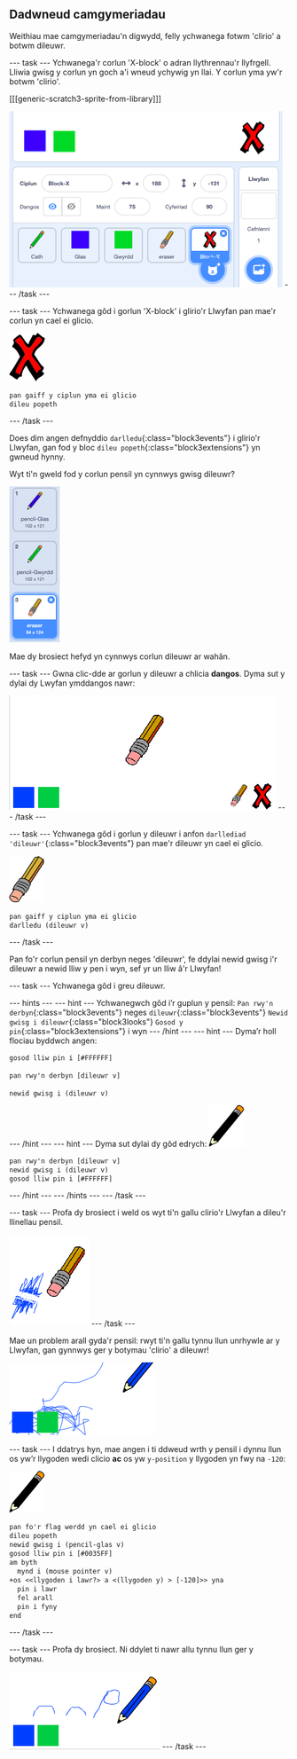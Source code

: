 ## Dadwneud camgymeriadau

Weithiau mae camgymeriadau'n digwydd, felly ychwanega fotwm 'clirio' a botwm dileuwr.

--- task --- Ychwanega'r corlun 'X-block' o adran llythrennau'r llyfrgell. Lliwia gwisg y corlun yn goch a'i wneud ychywig yn llai. Y corlun yma yw'r botwm 'clirio'.

[[[generic-scratch3-sprite-from-library]]]

![sgrinlun](images/paint-x.png) --- /task ---

--- task --- Ychwanega gôd i gorlun 'X-block' i glirio'r Llwyfan pan mae'r corlun yn cael ei glicio.

![croes](images/cross.png)

```blocks3
pan gaiff y ciplun yma ei glicio
dileu popeth
```

--- /task ---

Does dim angen defnyddio `darlledu`{:class="block3events"} i glirio'r Llwyfan, gan fod y bloc `dileu popeth`{:class="block3extensions"} yn gwneud hynny.

Wyt ti'n gweld fod y corlun pensil yn cynnwys gwisg dileuwr?

![sgrinlun](images/paint-eraser-costume.png)

Mae dy brosiect hefyd yn cynnwys corlun dileuwr ar wahân.

--- task --- Gwna clic-dde ar gorlun y dileuwr a chlicia **dangos**. Dyma sut y dylai dy Lwyfan ymddangos nawr:

![sgrinlun](images/paint-eraser-stage.png) --- /task ---

--- task --- Ychwanega gôd i gorlun y dileuwr i anfon `darllediad 'dileuwr'`{:class="block3events"} pan mae'r dileuwr yn cael ei glicio.

![dileuwr](images/eraser.png)

```blocks3
pan gaiff y ciplun yma ei glicio
darlledu (dileuwr v)
```

--- /task ---

Pan fo'r corlun pensil yn derbyn neges 'dileuwr', fe ddylai newid gwisg i'r dileuwr a newid lliw y pen i wyn, sef yr un lliw â'r Llwyfan!

--- task --- Ychwanega gôd i greu dileuwr.

--- hints ---
 --- hint --- Ychwanegwch gôd i’r guplun y pensil: `Pan rwy'n derbyn`{:class="block3events"} neges `dileuwr`{:class="block3events"} `Newid gwisg i dileuwr`{:class="block3looks"} `Gosod y pin`{:class="block3extensions"} i wyn
--- /hint ---
 --- hint --- Dyma’r holl flociau byddwch angen:

```blocks3
gosod lliw pin i [#FFFFFF]

pan rwy'n derbyn [dileuwr v]

newid gwisg i (dileuwr v)
```

--- /hint --- --- hint --- Dyma sut dylai dy gôd edrych: ![pensil](images/pencil.png)

```blocks3
pan rwy'n derbyn [dileuwr v]
newid gwisg i (dileuwr v)
gosod lliw pin i [#FFFFFF]
```

--- /hint --- --- /hints --- --- /task ---

--- task --- Profa dy brosiect i weld os wyt ti'n gallu clirio'r Llwyfan a dileu'r llinellau pensil.

![sgrinlun](images/paint-erase-test.png) --- /task ---

Mae un problem arall gyda'r pensil: rwyt ti'n gallu tynnu llun unrhywle ar y Llwyfan, gan gynnwys ger y botymau 'clirio' a dileuwr!

![sgrinlun](images/paint-draw-problem.png)

--- task --- I ddatrys hyn, mae angen i ti ddweud wrth y pensil i dynnu llun os yw’r llygoden wedi clicio **ac** os yw `y-position` y llygoden yn fwy na `-120`:

![pensil](images/pencil.png)

```blocks3
pan fo'r flag werdd yn cael ei glicio
dileu popeth
newid gwisg i (pencil-glas v)
gosod lliw pin i [#0035FF]
am byth 
  mynd i (mouse pointer v)
+os <<llygoden i lawr?> a <(llygoden y) > [-120]>> yna 
  pin i lawr
  fel arall 
  pin i fyny
end
```

--- /task ---

--- task --- Profa dy brosiect. Ni ddylet ti nawr allu tynnu llun ger y botymau.

![sgrinlun](images/paint-fixed.png) --- /task ---